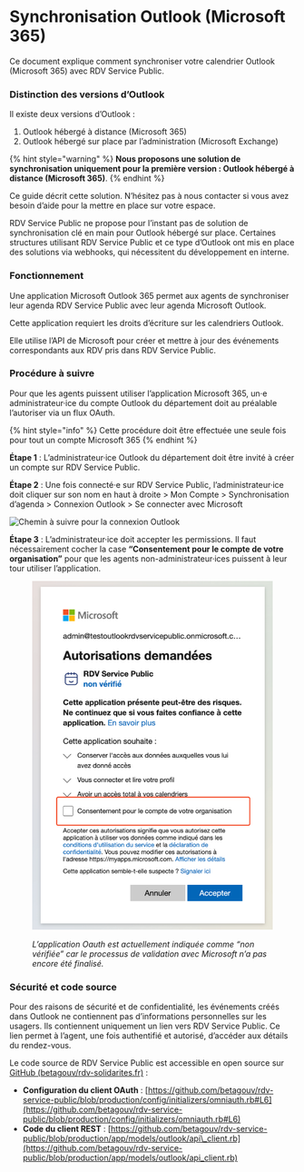 # Synchronisation Outlook (Microsoft 365)

Ce document explique comment synchroniser votre calendrier Outlook (Microsoft 365) avec RDV Service Public.

### Distinction des versions d’Outlook <a href="#distinction-des-versions-doutlook" id="distinction-des-versions-doutlook"></a>

Il existe deux versions d’Outlook :

1. Outlook hébergé à distance (Microsoft 365)
2. Outlook hébergé sur place par l’administration (Microsoft Exchange)

{% hint style="warning" %}
**Nous proposons une solution de synchronisation uniquement pour la première version : Outlook hébergé à distance (Microsoft 365)**.
{% endhint %}

Ce guide décrit cette solution. N’hésitez pas à nous contacter si vous avez besoin d’aide pour la mettre en place sur votre espace.

RDV Service Public ne propose pour l’instant pas de solution de synchronisation clé en main pour Outlook hébergé sur place. Certaines structures utilisant RDV Service Public et ce type d’Outlook ont mis en place des solutions via webhooks, qui nécessitent du développement en interne.

### Fonctionnement <a href="#fonctionnement" id="fonctionnement"></a>

Une application Microsoft Outlook 365 permet aux agents de synchroniser leur agenda RDV Service Public avec leur agenda Microsoft Outlook.

Cette application requiert les droits d’écriture sur les calendriers Outlook.

Elle utilise l’API de Microsoft pour créer et mettre à jour des événements correspondants aux RDV pris dans RDV Service Public.

### Procédure à suivre <a href="#procedure-a-suivre" id="procedure-a-suivre"></a>

Pour que les agents puissent utiliser l’application Microsoft 365, un·e administrateur·ice du compte Outlook du département doit au préalable l’autoriser via un flux OAuth.

{% hint style="info" %}
Cette procédure doit être effectuée une seule fois pour tout un compte Microsoft 365
{% endhint %}

**Étape 1** : L’administrateur·ice Outlook du département doit être invité à créer un compte sur RDV Service Public.

**Étape 2** : Une fois connecté·e sur RDV Service Public, l’administrateur·ice doit cliquer sur son nom en haut à droite > Mon Compte > Synchronisation d’agenda > Connexion Outlook > Se connecter avec Microsoft

![Chemin à suivre pour la connexion Outlook](https://storage.gra.cloud.ovh.net/v1/AUTH_0f20d409cb2a4c9786c769e2edec0e06/padnumerique/uploads/874bafcf-66ea-4a17-b07f-23b1406d3c1b.png)

**Étape 3** : L’administrateur·ice doit accepter les permissions. Il faut nécessairement cocher la case **“Consentement pour le compte de votre organisation”** pour que les agents non-administrateur·ices puissent à leur tour utiliser l’application.

<figure><img src="../.gitbook/assets/image (3).png" alt=""><figcaption><p><em>L’application Oauth est actuellement indiquée comme “non vérifiée” car le processus de validation avec Microsoft n’a pas encore été finalisé.</em></p></figcaption></figure>

### Sécurité et code source <a href="#securite-et-code-source" id="securite-et-code-source"></a>

Pour des raisons de sécurité et de confidentialité, les événements créés dans Outlook ne contiennent pas d’informations personnelles sur les usagers. Ils contiennent uniquement un lien vers RDV Service Public. Ce lien permet à l’agent, une fois authentifié et autorisé, d’accéder aux détails du rendez-vous.

Le code source de RDV Service Public est accessible en open source sur [GitHub (betagouv/rdv-solidarites.fr)](https://github.com/betagouv/rdv-solidarites.fr) :

* **Configuration du client OAuth** : [https://github.com/betagouv/rdv-service-public/blob/production/config/initializers/omniauth.rb#L6](https://github.com/betagouv/rdv-service-public/blob/production/config/initializers/omniauth.rb#L6)
* **Code du client REST** : [https://github.com/betagouv/rdv-service-public/blob/production/app/models/outlook/api\_client.rb](https://github.com/betagouv/rdv-service-public/blob/production/app/models/outlook/api_client.rb)
